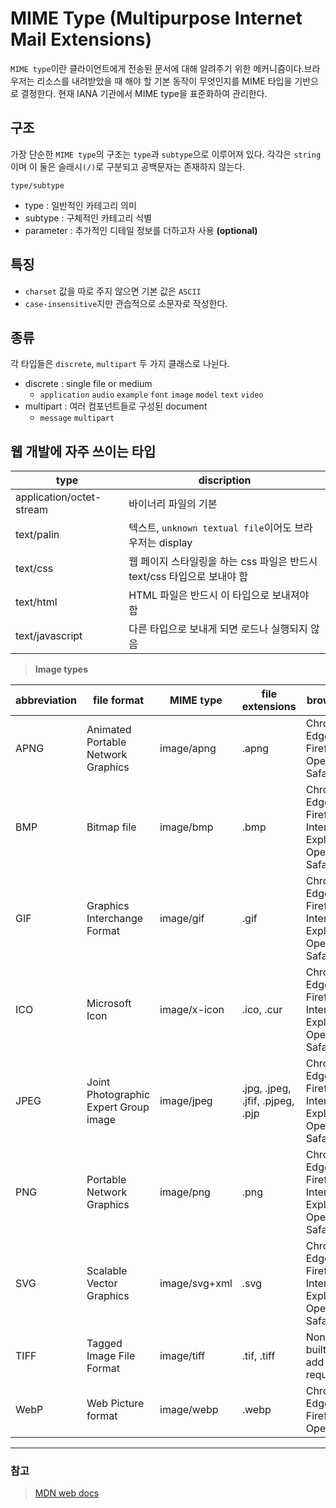 # MIME Type (Multipurpose Internet Mail Extensions)
`MIME type`이란 클라이언트에게 전송된 문서에 대해 알려주기 위한 메커니즘이다.브라우저는 리소스를 내려받았을 때 해야 할 기본 동작이 무엇인지를 MIME 타입을 기반으로 결정한다.
현재 IANA 기관에서 MIME type을 표준화하여 관리한다.

## 구조
가장 단순한 `MIME type`의 구조는 `type`과 `subtype`으로 이루어져 있다.
각각은 `string`이며 이 둘은 슬래시`(/)`로 구분되고 공백문자는 존재하지 않는다.

```
type/subtype
```

- type : 일반적인 카테고리 의미
- subtype : 구체적인 카테고리 식별
- parameter : 추가적인 디테일 정보를 더하고자 사용 __(optional)__

## 특징
- `charset` 값을 따로 주지 않으면 기본 값은 `ASCII`
- `case-insensitive`지만 관습적으로 소문자로 작성한다.

## 종류
각 타입들은 `discrete`, `multipart` 두 가지 클래스로 나뉜다.
- discrete : single file or medium
  - `application` `audio` `example` `font` `image` `model` `text` `video`
- multipart : 여러 컴포넌트들로 구성된 document
  - `message` `multipart`

## 웹 개발에 자주 쓰이는 타입
type | discription
--- | ----
application/octet-stream | 바이너리 파일의 기본
text/palin | 텍스트, `unknown textual file`이어도 브라우저는 display
text/css | 웹 페이지 스타일링을 하는 css 파일은 반드시 text/css 타입으로 보내야 함
text/html | HTML 파일은 반드시 이 타입으로 보내져야 함
text/javascript | 다른 타입으로 보내게 되면 로드나 실행되지 않음

> __Image types__

abbreviation | file format | MIME type | file extensions | browser
--- | --- | --- | --- | ---
APNG |Animated Portable Network Graphics |image/apng |.apng | Chrome, Edge, Firefox, Opera, Safari
BMP	| Bitmap file | image/bmp | .bmp | Chrome, Edge, Firefox, Internet Explorer, Opera, Safari
GIF | Graphics Interchange Format | image/gif | .gif | Chrome, Edge, Firefox, Internet Explorer, Opera, Safari
ICO | Microsoft Icon | image/x-icon | .ico, .cur | Chrome, Edge, Firefox, Internet Explorer, Opera, Safari
JPEG | Joint Photographic Expert Group image | image/jpeg | .jpg, .jpeg, .jfif, .pjpeg, .pjp | Chrome, Edge, Firefox, Internet Explorer, Opera, Safari
PNG | Portable Network Graphics | image/png | .png | Chrome, Edge, Firefox, Internet Explorer, Opera, Safari
SVG | Scalable Vector Graphics | image/svg+xml | .svg | Chrome, Edge, Firefox, Internet Explorer, Opera, Safari
TIFF | Tagged Image File Format | image/tiff | .tif, .tiff | None built-in; add-ons required
WebP | Web Picture format | image/webp | .webp | Chrome, Edge, Firefox, Opera

---
### 참고
> [MDN web docs](https://developer.mozilla.org/en-US/docs/Web/HTTP/Basics_of_HTTP/MIME_types)<br>